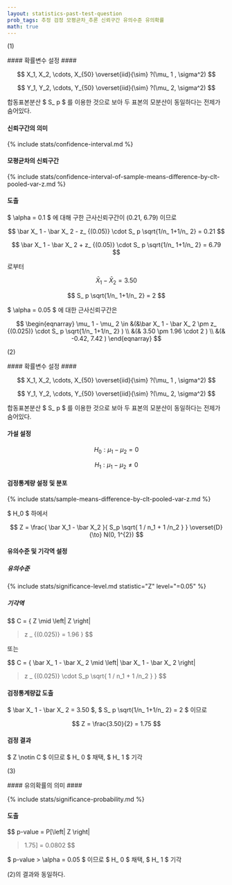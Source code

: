 ```yaml
---
layout: statistics-past-test-question
prob_tags: 추정 검정 모평균차_추론 신뢰구간 유의수준 유의확률
math: true
---
```

(1)

<div>
#### 확률변수 설정 ####

$$ X_1, X_2, \cdots, X_{50} \overset{iid}{\sim} ?(\mu_ 1 , \sigma^2) $$

$$ Y_1, Y_2, \cdots, Y_{50} \overset{iid}{\sim} ?(\mu_ 2, \sigma^2) $$

합동표본분산 $ S_ p $ 를 이용한 것으로 보아 두 표본의 모분산이 동일하다는 전제가 숨어있다.

#### 신뢰구간의 의미 ####

{% include stats/confidence-interval.md %}

#### 모평균차의 신뢰구간 ####

{% include stats/confidence-interval-of-sample-means-difference-by-clt-pooled-var-z.md %}

#### 도출 ####

$ \alpha = 0.1 $ 에 대해 구한 근사신뢰구간이 (0.21, 6.79) 이므로

$$ \bar X_ 1 - \bar X_ 2 - z_ {(0.05)} \cdot S_ p \sqrt{1/n_ 1+1/n_ 2} = 0.21 $$

$$ \bar X_ 1 - \bar X_ 2 + z_ {(0.05)} \cdot S_ p \sqrt{1/n_ 1+1/n_ 2} = 6.79 $$

로부터

$$ \bar X_ 1 - \bar X_ 2 = 3.50 $$

$$ S_ p \sqrt{1/n_ 1+1/n_ 2} = 2 $$

$ \alpha = 0.05 $ 에 대한 근사신뢰구간은

$$ \begin{eqnarray}
\mu_ 1 - \mu_ 2 \in &(&\bar X_ 1 - \bar X_ 2 \pm z_ {(0.025)} \cdot S_ p \sqrt{1/n_ 1+1/n_ 2} )
\\ &(& 3.50 \pm 1.96 \cdot 2 )
\\ &(& -0.42, 7.42 )
\end{eqnarray} $$

</div>

(2)

<div>
#### 확률변수 설정 ####

$$ X_1, X_2, \cdots, X_{50} \overset{iid}{\sim} ?(\mu_ 1 , \sigma^2) $$

$$ Y_1, Y_2, \cdots, Y_{50} \overset{iid}{\sim} ?(\mu_ 2, \sigma^2) $$

합동표본분산 $ S_ p $ 를 이용한 것으로 보아 두 표본의 모분산이 동일하다는 전제가 숨어있다.

#### 가설 설정 ####

$$ H_0 : \mu_1 - \mu_2 = 0 $$

$$ H_1 : \mu_1 - \mu_2 \ne 0 $$

#### 검정통계량 설정 및 분포 ####

{% include stats/sample-means-difference-by-clt-pooled-var-z.md %}

$ H_0 $ 하에서

$$ Z = \frac{ \bar X_1 - \bar X_2 }{ S_p \sqrt{ 1 / n_1 + 1 /n_2 } }  \overset{D}{\to} N(0, 1^{2}) $$

#### 유의수준 및 기각역 설정 ####

##### 유의수준 #####

{% include stats/significance-level.md statistic="Z" level="=0.05" %}

##### 기각역 #####

$$ C = \{ Z \mid \left|
Z \right|
> z _ {(0.025)} = 1.96 \} $$

또는

$$ C = \{ \bar X_ 1 - \bar X_ 2 \mid \left|
\bar X_ 1 - \bar X_ 2 \right|
> z _ {(0.025)} \cdot S_p \sqrt{ 1 / n_1 + 1 /n_2 }  \} $$

#### 검정통계량값 도출 ####

$ \bar X_ 1 - \bar X_ 2 = 3.50 $, $ S_ p \sqrt{1/n_ 1+1/n_ 2} = 2 $ 이므로

$$ Z = \frac{3.50}{2} = 1.75 $$

#### 검정 결과 ####

$ Z \notin C $ 이므로 $ H_ 0 $ 채택, $ H_ 1 $ 기각

</div>

(3)

<div>
#### 유의확률의 의미 ####

{% include stats/significance-probability.md %}

#### 도출 ####

$$ p-value = P[\left|
Z \right|
> 1.75] = 0.0802 $$

$ p-value > \alpha = 0.05 $ 이므로 $ H_ 0 $ 채택, $ H_ 1 $ 기각

(2)의 결과와 동일하다.

</div>